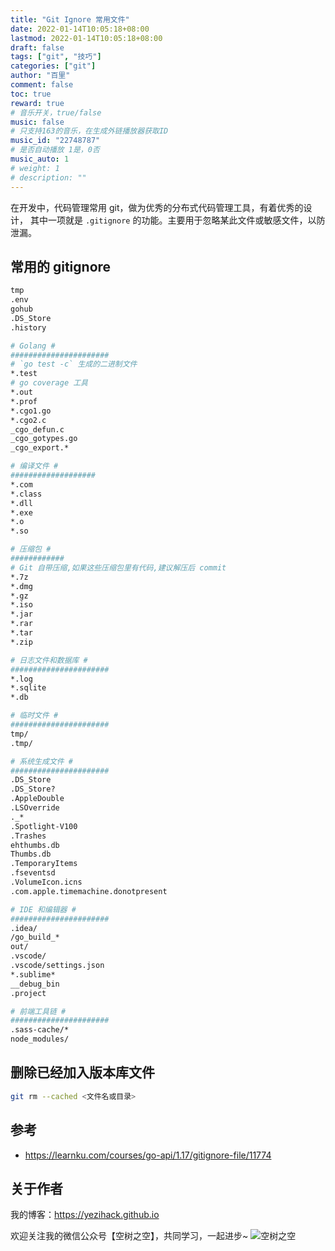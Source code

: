 ```yaml
---
title: "Git Ignore 常用文件"
date: 2022-01-14T10:05:18+08:00
lastmod: 2022-01-14T10:05:18+08:00
draft: false
tags: ["git", "技巧"]
categories: ["git"]
author: "百里"
comment: false
toc: true
reward: true
# 音乐开关，true/false
music: false
# 只支持163的音乐，在生成外链播放器获取ID
music_id: "22748787"
# 是否自动播放 1是，0否
music_auto: 1
# weight: 1
# description: ""
---
```


在开发中，代码管理常用 git，做为优秀的分布式代码管理工具，有着优秀的设计，
其中一项就是 `.gitignore` 的功能。主要用于忽略某此文件或敏感文件，以防
泄漏。

## 常用的 gitignore

```sh
tmp
.env
gohub
.DS_Store
.history

# Golang #
######################
# `go test -c` 生成的二进制文件
*.test
# go coverage 工具
*.out
*.prof
*.cgo1.go
*.cgo2.c
_cgo_defun.c
_cgo_gotypes.go
_cgo_export.*

# 编译文件 #
###################
*.com
*.class
*.dll
*.exe
*.o
*.so

# 压缩包 #
############
# Git 自带压缩,如果这些压缩包里有代码,建议解压后 commit
*.7z
*.dmg
*.gz
*.iso
*.jar
*.rar
*.tar
*.zip

# 日志文件和数据库 #
######################
*.log
*.sqlite
*.db

# 临时文件 #
######################
tmp/
.tmp/

# 系统生成文件 #
######################
.DS_Store
.DS_Store?
.AppleDouble
.LSOverride
._*
.Spotlight-V100
.Trashes
ehthumbs.db
Thumbs.db
.TemporaryItems
.fseventsd
.VolumeIcon.icns
.com.apple.timemachine.donotpresent

# IDE 和编辑器 #
######################
.idea/
/go_build_*
out/
.vscode/
.vscode/settings.json
*.sublime*
__debug_bin
.project

# 前端工具链 #
######################
.sass-cache/*
node_modules/
```

## 删除已经加入版本库文件

```sh
git rm --cached <文件名或目录>
```

## 参考

- <https://learnku.com/courses/go-api/1.17/gitignore-file/11774>

## 关于作者

我的博客：<https://yezihack.github.io>

欢迎关注我的微信公众号【空树之空】，共同学习，一起进步~
![空树之空](https://cdn.jsdelivr.net/gh/yezihack/assets/b/20210122112114.png?imageslim)
